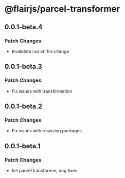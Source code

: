 # @flairjs/parcel-transformer

## 0.0.1-beta.4

### Patch Changes

- Invalidate css on file change

## 0.0.1-beta.3

### Patch Changes

- Fix issues with transformation

## 0.0.1-beta.2

### Patch Changes

- Fix issues with resolving packages

## 0.0.1-beta.1

### Patch Changes

- Init parcel transformer, bug fixes
